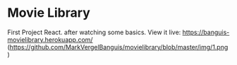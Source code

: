 # Movie Library
First Project React. after watching some basics.
View it live: https://banguis-movielibrary.herokuapp.com/
(https://github.com/MarkVergelBanguis/movielibrary/blob/master/img/1.png)
